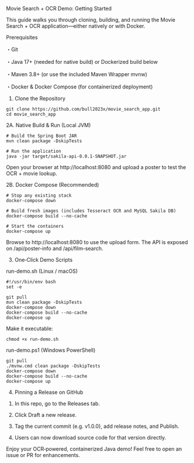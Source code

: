 Movie Search + OCR Demo: Getting Started

This guide walks you through cloning, building, and running the Movie Search + OCR application—either natively or with Docker.

Prerequisites

・Git

・Java 17+ (needed for native build) or Dockerized build below

・Maven 3.8+ (or use the included Maven Wrapper mvnw)

・Docker & Docker Compose (for containerized deployment)

1. Clone the Repository

```
git clone https://github.com/bull2023x/movie_search_app.git
cd movie_search_app
```

2A. Native Build & Run (Local JVM)
```
# Build the Spring Boot JAR
mvn clean package -DskipTests

# Run the application
java -jar target/sakila-api-0.0.1-SNAPSHOT.jar
```
Open your browser at http://localhost:8080 and upload a poster to test the OCR + movie lookup.

2B. Docker Compose (Recommended)
```
# Stop any existing stack
docker-compose down

# Build fresh images (includes Tesseract OCR and MySQL Sakila DB)
docker-compose build --no-cache

# Start the containers
docker-compose up
```

Browse to http://localhost:8080 to use the upload form. The API is exposed on /api/poster-info and /api/film-search.

3. One‑Click Demo Scripts

run-demo.sh (Linux / macOS)
```
#!/usr/bin/env bash
set -e

git pull
mvn clean package -DskipTests
docker-compose down
docker-compose build --no-cache
docker-compose up
```
Make it executable:
```
chmod +x run-demo.sh
```
run-demo.ps1 (Windows PowerShell)
```
git pull
./mvnw.cmd clean package -DskipTests
docker-compose down
docker-compose build --no-cache
docker-compose up
```
4. Pinning a Release on GitHub

1) In this repo, go to the Releases tab.

2) Click Draft a new release.

3) Tag the current commit (e.g. v1.0.0), add release notes, and Publish.

4) Users can now download source code for that version directly.

Enjoy your OCR‑powered, containerized Java demo! Feel free to open an issue or PR for enhancements.

